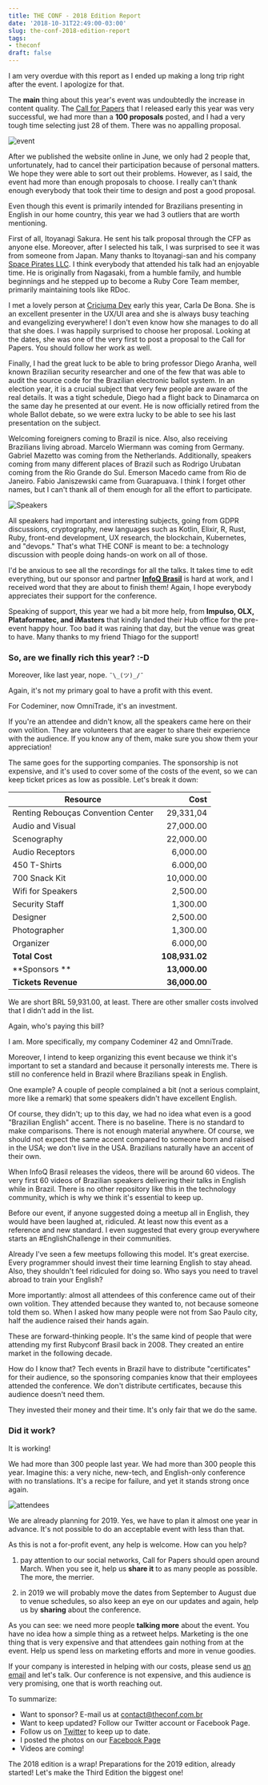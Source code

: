 ```yaml
---
title: THE CONF - 2018 Edition Report
date: '2018-10-31T22:49:00-03:00'
slug: the-conf-2018-edition-report
tags:
- theconf
draft: false
---
```


I am very overdue with this report as I ended up making a long trip right after the event. I apologize for that.

The **main** thing about this year's event was undoubtedly the increase in content quality. The [Call for Papers](https://cfp.theconf.club) that I released early this year was very successful, we had more than a **100 proposals** posted, and I had a very tough time selecting just 28 of them. There was no appalling proposal. 

![event](https://akitaonrails.s3.amazonaws.com/assets/image_asset/image/678/big_43032684_1069183149928222_6804286390906388480_o.jpg)

After we published the website online in June, we only had 2 people that, unfortunately, had to cancel their participation because of personal matters. We hope they were able to sort out their problems. However, as I said, the event had more than enough proposals to choose. I really can't thank enough everybody that took their time to design and post a good proposal.

Even though this event is primarily intended for Brazilians presenting in English in our home country, this year we had 3 outliers that are worth mentioning.

First of all, Itoyanagi Sakura. He sent his talk proposal through the CFP as anyone else. Moreover, after I selected his talk, I was surprised to see it was from someone from Japan. Many thanks to Itoyanagi-san and his company [Space Pirates LLC](https://space-pirates.co.jp/). I think everybody that attended his talk had an enjoyable time. He is originally from Nagasaki, from a humble family, and humble beginnings and he stepped up to become a Ruby Core Team member, primarily maintaining tools like RDoc.

I met a lovely person at [Criciuma Dev](https://criciumadev.com.br/conference) early this year, Carla De Bona. She is an excellent presenter in the UX/UI area and she is always busy teaching and evangelizing everywhere! I don't even know how she manages to do all that she does. I was happily surprised to choose her proposal. Looking at the dates, she was one of the very first to post a proposal to the Call for Papers.  You should follow her work as well.

Finally, I had the great luck to be able to bring professor Diego Aranha, well known Brazilian security researcher and one of the few that was able to audit the source code for the Brazilian electronic ballot system. In an election year, it is a crucial subject that very few people are aware of the real details. It was a tight schedule, Diego had a flight back to Dinamarca on the same day he presented at our event. He is now officially retired from the whole Ballot debate, so we were extra lucky to be able to see his last presentation on the subject.

Welcoming foreigners coming to Brazil is nice. Also, also receiving Brazilians living abroad. Marcelo Wiermann was coming from Germany. Gabriel Mazetto was coming from the Netherlands. Additionally, speakers coming from many different places of Brazil such as Rodrigo Urubatan coming from the Rio Grande do Sul. Emerson Macedo came from Rio de Janeiro. Fabio Janiszewski came from Guarapuava. I think I forget other names, but I can't thank all of them enough for all the effort to participate.

![Speakers](https://akitaonrails.s3.amazonaws.com/assets/image_asset/image/677/big_42993639_1069205386592665_2306911966444126208_o.jpg)

All speakers had important and interesting subjects, going from GDPR discussions, cryptography, new languages such as Kotlin, Elixir, R, Rust, Ruby, front-end development, UX research, the blockchain, Kubernetes, and "devops." That's what THE CONF is meant to be: a technology discussion with people doing hands-on work on all of those.

I'd be anxious to see all the recordings for all the talks. It takes time to edit everything, but our sponsor and partner [**InfoQ Brasil**](https://www.youtube.com/channel/UCjiSYWQhLi9a4znW2h5pCrg) is hard at work, and I received word that they are about to finish them! Again, I hope everybody appreciates their support for the conference.

Speaking of support, this year we had a bit more help, from **Impulso, OLX, Plataformatec, and iMasters** that kindly landed their Hub office for the pre-event happy hour. Too bad it was raining that day, but the venue was great to have. Many thanks to my friend Thiago for the support!

### So, are we finally rich this year? :-D

Moreover, like last year, nope.  `¯\_(ツ)_/¯`

Again, it's not my primary goal to have a profit with this event.

For Codeminer, now OmniTrade, it's an investment.

If you're an attendee and didn't know, all the speakers came here on their own volition. They are volunteers that are eager to share their experience with the audience. If you know any of them, make sure you show them your appreciation!

The same goes for the supporting companies. The sponsorship is not expensive, and it's used to cover some of the costs of the event, so we can keep ticket prices as low as possible. Let's break it down:

|Resource|Cost|
|----------|------:|
|Renting Rebouças Convention Center|29,331,04|
|Audio and Visual|27,000.00|
|Scenography|22,000.00|
|Audio Receptors|6,000.00|
|450 T-Shirts|6.000,00|
|700 Snack Kit|10,000.00|
|Wifi for Speakers|2,500.00|
|Security Staff|1,300.00|
|Designer|2,500.00|
|Photographer|1,300.00|
|Organizer|6.000,00|
|**Total Cost**|**108,931.02**|
|**Sponsors **|**13,000.00**|
|**Tickets Revenue**|**36,000.00**|

We are short BRL 59,931.00, at least. There are other smaller costs involved that I didn't add in the list.

Again, who's paying this bill? 

I am. More specifically, my company Codeminer 42 and OmniTrade.

Moreover, I intend to keep organizing this event because we think it's important to set a standard and because it personally interests me. There is still no conference held in Brazil where Brazilians speak in English. 

One example? A couple of people complained a bit (not a serious complaint, more like a remark) that some speakers didn't have excellent English.

Of course, they didn't; up to this day, we had no idea what even is a good "Brazilian English" accent. There is no baseline. There is no standard to make comparisons. There is not enough material anywhere. Of course, we should not expect the same accent compared to someone born and raised in the USA; we don't live in the USA. Brazilians naturally have an accent of their own.

When InfoQ Brasil releases the videos, there will be around 60 videos. The very first 60 videos of Brazilian speakers delivering their talks in English while in Brazil. There is no other repository like this in the technology community, which is why we think it's essential to keep up.

Before our event, if anyone suggested doing a meetup all in English, they would have been laughed at, ridiculed. At least now this event as a reference and new standard. I even suggested that every group everywhere starts an #EnglishChallenge in their communities.

Already I've seen a few meetups following this model. It's great exercise. Every programmer should invest their time learning English to stay ahead. Also, they shouldn't feel ridiculed for doing so. Who says you need to travel abroad to train your English?

More importantly: almost all attendees of this conference came out of their own volition. They attended because they wanted to, not because someone told them so. When I asked how many people were not from Sao Paulo city, half the audience raised their hands again. 

These are forward-thinking people. It's the same kind of people that were attending my first Rubyconf Brasil back in 2008. They created an entire market in the following decade.

How do I know that? Tech events in Brazil have to distribute "certificates" for their audience, so the sponsoring companies know that their employees attended the conference. We don't distribute certificates, because this audience doesn't need them.

They invested their money and their time. It's only fair that we do the same.

### Did it work?

It is working! 

We had more than 300 people last year. We had more than 300 people this year. Imagine this: a very niche, new-tech, and English-only conference with no translations. It's a recipe for failure, and yet it stands strong once again.

![attendees](https://akitaonrails.s3.amazonaws.com/assets/image_asset/image/676/big_42943771_1069205006592703_5037535577763741696_o.jpg)

We are already planning for 2019. Yes, we have to plan it almost one year in advance. It's not possible to do an acceptable event with less than that.

As this is not a for-profit event, any help is welcome. How can you help?

1. pay attention to our social networks, Call for Papers should open around March. When you see it, help us **share it** to as many people as possible. The more, the merrier.

2. in 2019 we will probably move the dates from September to August due to venue schedules, so also keep an eye on our updates and again, help us by **sharing** about the conference.

As you can see: we need more people **talking more** about the event. You have no idea how a simple thing as a retweet helps. Marketing is the one thing that is very expensive and that attendees gain nothing from at the event. Help us spend less on marketing efforts and more in venue goodies.

If your company is interested in helping with our costs, please send us [an email](mailto:contact@theconf.club) and let's talk. Our conference is not expensive, and this audience is very promising, one that is worth reaching out.

To summarize:

* Want to sponsor? E-mail us at [contact@theconf.com.br](mailto:contact@theconf.com.br)
* Want to keep updated? Follow our Twitter account or Facebook Page.
* Follow us on [Twitter](https://twitter.com/theconf_br) to keep up to date.
* I posted the photos on our [Facebook Page](https://www.facebook.com/TheConfClub/)
* Videos are coming!

The 2018 edition is a wrap! Preparations for the 2019 edition, already started! Let's make the Third Edition the biggest one!
